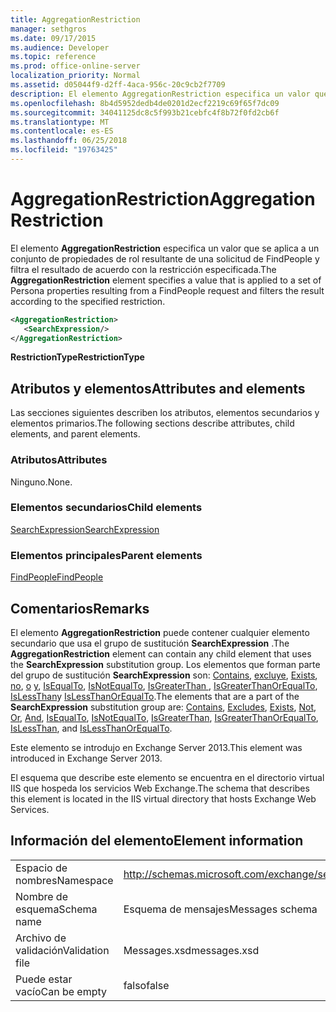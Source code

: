```yaml
---
title: AggregationRestriction
manager: sethgros
ms.date: 09/17/2015
ms.audience: Developer
ms.topic: reference
ms.prod: office-online-server
localization_priority: Normal
ms.assetid: d05044f9-d2ff-4aca-956c-20c9cb2f7709
description: El elemento AggregationRestriction especifica un valor que se aplica a un conjunto de propiedades de rol resultante de una solicitud de FindPeople y filtra el resultado de acuerdo con la restricción especificada.
ms.openlocfilehash: 8b4d5952dedb4de0201d2ecf2219c69f65f7dc09
ms.sourcegitcommit: 34041125dc8c5f993b21cebfc4f8b72f0fd2cb6f
ms.translationtype: MT
ms.contentlocale: es-ES
ms.lasthandoff: 06/25/2018
ms.locfileid: "19763425"
---
```

# <a name="aggregationrestriction"></a><span data-ttu-id="7900b-103">AggregationRestriction</span><span class="sxs-lookup"><span data-stu-id="7900b-103">AggregationRestriction</span></span>

<span data-ttu-id="7900b-104">El elemento **AggregationRestriction** especifica un valor que se aplica a un conjunto de propiedades de rol resultante de una solicitud de FindPeople y filtra el resultado de acuerdo con la restricción especificada.</span><span class="sxs-lookup"><span data-stu-id="7900b-104">The **AggregationRestriction** element specifies a value that is applied to a set of Persona properties resulting from a FindPeople request and filters the result according to the specified restriction.</span></span> 
  
```XML
<AggregationRestriction>
   <SearchExpression/>
</AggregationRestriction>
```

 <span data-ttu-id="7900b-105">**RestrictionType**</span><span class="sxs-lookup"><span data-stu-id="7900b-105">**RestrictionType**</span></span>
## <a name="attributes-and-elements"></a><span data-ttu-id="7900b-106">Atributos y elementos</span><span class="sxs-lookup"><span data-stu-id="7900b-106">Attributes and elements</span></span>

<span data-ttu-id="7900b-107">Las secciones siguientes describen los atributos, elementos secundarios y elementos primarios.</span><span class="sxs-lookup"><span data-stu-id="7900b-107">The following sections describe attributes, child elements, and parent elements.</span></span>
  
### <a name="attributes"></a><span data-ttu-id="7900b-108">Atributos</span><span class="sxs-lookup"><span data-stu-id="7900b-108">Attributes</span></span>

<span data-ttu-id="7900b-109">Ninguno.</span><span class="sxs-lookup"><span data-stu-id="7900b-109">None.</span></span>
  
### <a name="child-elements"></a><span data-ttu-id="7900b-110">Elementos secundarios</span><span class="sxs-lookup"><span data-stu-id="7900b-110">Child elements</span></span>

[<span data-ttu-id="7900b-111">SearchExpression</span><span class="sxs-lookup"><span data-stu-id="7900b-111">SearchExpression</span></span>](searchexpression.md)
  
### <a name="parent-elements"></a><span data-ttu-id="7900b-112">Elementos principales</span><span class="sxs-lookup"><span data-stu-id="7900b-112">Parent elements</span></span>

[<span data-ttu-id="7900b-113">FindPeople</span><span class="sxs-lookup"><span data-stu-id="7900b-113">FindPeople</span></span>](findpeople.md)
  
## <a name="remarks"></a><span data-ttu-id="7900b-114">Comentarios</span><span class="sxs-lookup"><span data-stu-id="7900b-114">Remarks</span></span>

<span data-ttu-id="7900b-115">El elemento **AggregationRestriction** puede contener cualquier elemento secundario que usa el grupo de sustitución **SearchExpression** .</span><span class="sxs-lookup"><span data-stu-id="7900b-115">The **AggregationRestriction** element can contain any child element that uses the **SearchExpression** substitution group.</span></span> <span data-ttu-id="7900b-116">Los elementos que forman parte del grupo de sustitución **SearchExpression** son: [Contains](contains.md), [excluye](excludes.md), [Exists](exists.md), [no](not.md), [o](or.md) [y](and.md), [IsEqualTo](isequalto.md), [IsNotEqualTo](isnotequalto.md), [IsGreaterThan ](isgreaterthan.md), [IsGreaterThanOrEqualTo](isgreaterthanorequalto.md), [IsLessThan](islessthan.md)y [IsLessThanOrEqualTo](islessthanorequalto.md).</span><span class="sxs-lookup"><span data-stu-id="7900b-116">The elements that are a part of the **SearchExpression** substitution group are: [Contains](contains.md), [Excludes](excludes.md), [Exists](exists.md), [Not](not.md), [Or](or.md), [And](and.md), [IsEqualTo](isequalto.md), [IsNotEqualTo](isnotequalto.md), [IsGreaterThan](isgreaterthan.md), [IsGreaterThanOrEqualTo](isgreaterthanorequalto.md), [IsLessThan](islessthan.md), and [IsLessThanOrEqualTo](islessthanorequalto.md).</span></span>
  
<span data-ttu-id="7900b-117">Este elemento se introdujo en Exchange Server 2013.</span><span class="sxs-lookup"><span data-stu-id="7900b-117">This element was introduced in Exchange Server 2013.</span></span>
  
<span data-ttu-id="7900b-118">El esquema que describe este elemento se encuentra en el directorio virtual IIS que hospeda los servicios Web Exchange.</span><span class="sxs-lookup"><span data-stu-id="7900b-118">The schema that describes this element is located in the IIS virtual directory that hosts Exchange Web Services.</span></span>
  
## <a name="element-information"></a><span data-ttu-id="7900b-119">Información del elemento</span><span class="sxs-lookup"><span data-stu-id="7900b-119">Element information</span></span>

|||
|:-----|:-----|
|<span data-ttu-id="7900b-120">Espacio de nombres</span><span class="sxs-lookup"><span data-stu-id="7900b-120">Namespace</span></span>  <br/> |http://schemas.microsoft.com/exchange/services/2006/messages  <br/> |
|<span data-ttu-id="7900b-121">Nombre de esquema</span><span class="sxs-lookup"><span data-stu-id="7900b-121">Schema name</span></span>  <br/> |<span data-ttu-id="7900b-122">Esquema de mensajes</span><span class="sxs-lookup"><span data-stu-id="7900b-122">Messages schema</span></span>  <br/> |
|<span data-ttu-id="7900b-123">Archivo de validación</span><span class="sxs-lookup"><span data-stu-id="7900b-123">Validation file</span></span>  <br/> |<span data-ttu-id="7900b-124">Messages.xsd</span><span class="sxs-lookup"><span data-stu-id="7900b-124">messages.xsd</span></span>  <br/> |
|<span data-ttu-id="7900b-125">Puede estar vacío</span><span class="sxs-lookup"><span data-stu-id="7900b-125">Can be empty</span></span>  <br/> |<span data-ttu-id="7900b-126">falso</span><span class="sxs-lookup"><span data-stu-id="7900b-126">false</span></span>  <br/> |
   

